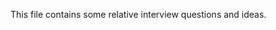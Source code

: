 This file contains some relative interview questions and ideas.
 
       
    
  
         
 
              
          
                   
                   
 
 
       
 
 
